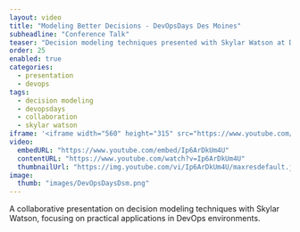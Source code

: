 ```yaml
---
layout: video
title: "Modeling Better Decisions - DevOpsDays Des Moines"
subheadline: "Conference Talk"
teaser: "Decision modeling techniques presented with Skylar Watson at DevOpsDays Des Moines."
order: 25
enabled: true
categories:
  - presentation
  - devops
tags:
  - decision modeling
  - devopsdays
  - collaboration
  - skylar watson
iframe: '<iframe width="560" height="315" src="https://www.youtube.com/embed/Ip6ArDkUm4U" frameborder="0" allow="accelerometer; autoplay; clipboard-write; encrypted-media; gyroscope; picture-in-picture" allowfullscreen></iframe>'
video:
  embedURL: "https://www.youtube.com/embed/Ip6ArDkUm4U"
  contentURL: "https://www.youtube.com/watch?v=Ip6ArDkUm4U"
  thumbnailUrl: "https://img.youtube.com/vi/Ip6ArDkUm4U/maxresdefault.jpg"
image:
  thumb: "images/DevOpsDaysDsm.png"
---
```


A collaborative presentation on decision modeling techniques with Skylar Watson, focusing on practical applications in DevOps environments.

